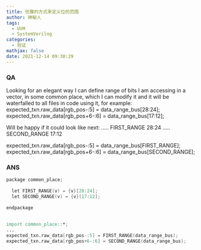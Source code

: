 ```yaml
---
title: 优雅的方式来定义位的范围
author: 神秘人
tags:
  - UVM
  - SystemVerilog
categories:
  - 验证
mathjax: false
date: 2021-12-14 09:30:29
---
```




### QA

Looking for an elegant way I can define range of bits I am accessing in a vector, in some common place, which I can modify it and it will be waterfalled to all files in code using it, for example:
expected_txn.raw_data[rgb_pos-:5] = data_range_bus[28:24];
expected_txn.raw_data[rgb_pos+6-:6] = data_range_bus[17:12];

Will be happy if it could look like next:
..... FIRST_RANGE 28:24
..... SECOND_RANGE 17:12

expected_txn.raw_data[rgb_pos-:5] = data_range_bus[FIRST_RANGE];
expected_txn.raw_data[rgb_pos+6-:6] = data_range_bus[SECOND_RANGE];

### ANS

```verilog
package common_place;
 
  let FIRST_RANGE(v) = {v}[28:24];
  let SECOND_RANGE(v) = {v}[17:12];
 
endpackage 
 
 
import common_place::*;
...
expected_txn.raw_data[rgb_pos-:5] = FIRST_RANGE(data_range_bus);
expected_txn.raw_data[rgb_pos+6-:6] = SECOND_RANGE(data_range_bus);
```


